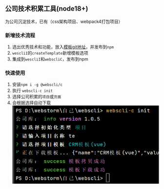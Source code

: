 
## 公司技术积累工具(node18+)
为公司沉淀技术，已有（css架构项目、webpack4打包项目）
### 新增技术流程
1. 选出优秀技术和功能，放入[模板git地址](https://github.com/caozhengqian/webstemplate.git)，并发布到`npm`
2. `wescliI`的`createTemplate`新增模板选项
3. 集成到`wescliI`和`webscliC`，发布到npm
### 快速使用
1. 安装`npm i -g @webscli/c`
2. 执行 `webscli-c init`
3. 选择公司积累的`项目`或`页面`
4. 会根据选择自动下载
![img.png](img.png)
